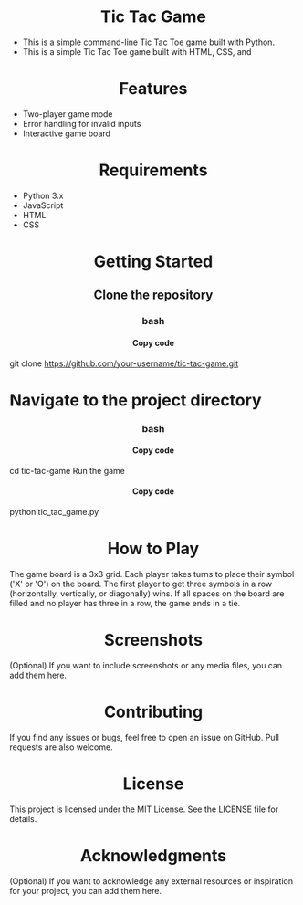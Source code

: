 
<h1 align="center" >Tic Tac Game</h1>

- This is a simple command-line Tic Tac Toe game built with Python.
- This is a simple Tic Tac Toe game built with HTML, CSS, and 
<h1 align="center" >Features</h1>

- Two-player game mode
- Error handling for invalid inputs
- Interactive game board
<h1 align="center" >Requirements</h1>

- Python 3.x
- JavaScript
- HTML
- CSS
<h1 align="center" >Getting Started</h1>

<h2 align="center" >Clone the repository</h2>
<h3 align="center" >bash</h3>
<h4 align="center" >Copy code</h4>

git clone https://github.com/your-username/tic-tac-game.git
<h1 align="left" >Navigate to the project directory</h1>
<h3 align="center" >bash</h3>
<h4 align="center" >Copy code</h4>

cd tic-tac-game
Run the game<br>
<h4 align="center" >Copy code</h4>
python tic_tac_game.py
<h1 align="center" >How to Play</h1>
The game board is a 3x3 grid.
Each player takes turns to place their symbol ('X' or 'O') on the board.
The first player to get three symbols in a row (horizontally, vertically, or diagonally) wins.
If all spaces on the board are filled and no player has three in a row, the game ends in a tie.
<h1 align="center" >Screenshots</h1>
(Optional) If you want to include screenshots or any media files, you can add them here.

<h1 align="center" >Contributing</h1>
If you find any issues or bugs, feel free to open an issue on GitHub. Pull requests are also welcome.

<h1 align="center" >License</h1>
This project is licensed under the MIT License. See the LICENSE file for details.

<h1 align="center" >Acknowledgments</h1>
(Optional) If you want to acknowledge any external resources or inspiration for your project, you can add them here.











